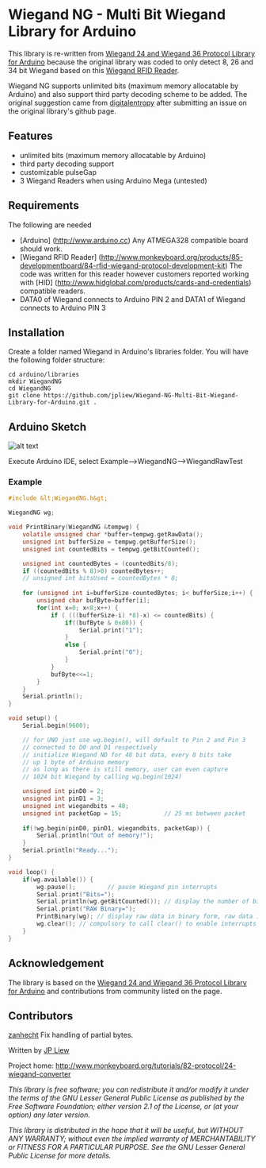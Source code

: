# Wiegand NG - Multi Bit Wiegand Library for Arduino

This library is re-written from [Wiegand 24 and Wiegand 36 Protocol Library for Arduino](https://github.com/monkeyboard/Wiegand-Protocol-Library-for-Arduino) because the original library was coded to only detect 8, 26 and 34 bit Wiegand based on this [Wiegand RFID Reader](http://www.monkeyboard.org/products/85-developmentboard/84-rfid-wiegand-protocol-development-kit).

Wiegand NG supports unlimited bits (maximum memory allocatable by Arduino) and also support third party decoding scheme to be added. The original suggestion came from [digitalentropy](https://github.com/digitalentropy) after submitting an issue on the original library's github page.

## Features

* unlimited bits (maximum memory allocatable by Arduino)
* third party decoding support
* customizable pulseGap
* 3 Wiegand Readers when using Arduino Mega (untested)

## Requirements

The following are needed 

* [Arduino] (http://www.arduino.cc) Any ATMEGA328 compatible board should work.
* [Wiegand RFID Reader] (http://www.monkeyboard.org/products/85-developmentboard/84-rfid-wiegand-protocol-development-kit) The code was written for this reader however customers reported working with [HID] (http://www.hidglobal.com/products/cards-and-credentials) compatible readers.
* DATA0 of Wiegand connects to Arduino PIN 2 and DATA1 of Wiegand connects to Arduino PIN 3

## Installation 

Create a folder named Wiegand in Arduino's libraries folder.  You will have the following folder structure:

	cd arduino/libraries
	mkdir WiegandNG
	cd WiegandNG
	git clone https://github.com/jpliew/Wiegand-NG-Multi-Bit-Wiegand-Library-for-Arduino.git .

## Arduino Sketch

![alt text](http://www.monkeyboard.org/images/tutorials/wiegand/wiegand_arduino.png "RFID Reader to Arduino connection diagram")


Execute Arduino IDE, select Example-->WiegandNG-->WiegandRawTest

### Example
```c
#include &lt;WiegandNG.h&gt;

WiegandNG wg;

void PrintBinary(WiegandNG &tempwg) {
	volatile unsigned char *buffer=tempwg.getRawData();
	unsigned int bufferSize = tempwg.getBufferSize();
	unsigned int countedBits = tempwg.getBitCounted();

	unsigned int countedBytes = (countedBits/8);
	if ((countedBits % 8)>0) countedBytes++;
	// unsigned int bitsUsed = countedBytes * 8;
	
	for (unsigned int i=bufferSize-countedBytes; i< bufferSize;i++) {
		unsigned char bufByte=buffer[i];
		for(int x=0; x<8;x++) {
			if ( (((bufferSize-i) *8)-x) <= countedBits) {
				if((bufByte & 0x80)) {
					Serial.print("1");
				}
				else {
					Serial.print("0");
				}
			}
			bufByte<<=1;
		}
	}
	Serial.println();
}

void setup() {
	Serial.begin(9600);

	// for UNO just use wg.begin(), will default to Pin 2 and Pin 3 
	// connected to D0 and D1 respectively
	// initialize Wiegand ND for 48 bit data, every 8 bits take 
	// up 1 byte of Arduino memory
	// as long as there is still memory, user can even capture 
	// 1024 bit Wiegand by calling wg.begin(1024)

	unsigned int pinD0 = 2;
	unsigned int pinD1 = 3;
	unsigned int wiegandbits = 48;
	unsigned int packetGap = 15;			// 25 ms between packet
	
	if(!wg.begin(pinD0, pinD1, wiegandbits, packetGap)) {
		Serial.println("Out of memory!");
	}
	Serial.println("Ready...");
}

void loop() {
	if(wg.available()) {
		wg.pause();			// pause Wiegand pin interrupts
		Serial.print("Bits=");
		Serial.println(wg.getBitCounted()); // display the number of bits counted
		Serial.print("RAW Binary=");
		PrintBinary(wg); // display raw data in binary form, raw data inclusive of PARITY
		wg.clear();	// compulsory to call clear() to enable interrupts for subsequent data
	}
}
```

## Acknowledgement
The library is based on the [Wiegand 24 and Wiegand 36 Protocol Library for Arduino](https://github.com/monkeyboard/Wiegand-Protocol-Library-for-Arduino) and contributions from community listed on the page.

## Contributors
[zanhecht](https://github.com/zanhecht) Fix handling of partial bytes.

Written by [JP Liew](http://jpliew.com)

Project home: http://www.monkeyboard.org/tutorials/82-protocol/24-wiegand-converter

*This library is free software; you can redistribute it and/or modify it under the terms of the GNU Lesser General Public License as published by the Free Software Foundation; either version 2.1 of the License, or (at your option) any later version.*

*This library is distributed in the hope that it will be useful, but WITHOUT ANY WARRANTY; without even the implied warranty of MERCHANTABILITY or FITNESS FOR A PARTICULAR PURPOSE.  See the GNU Lesser General Public License for more details.*
